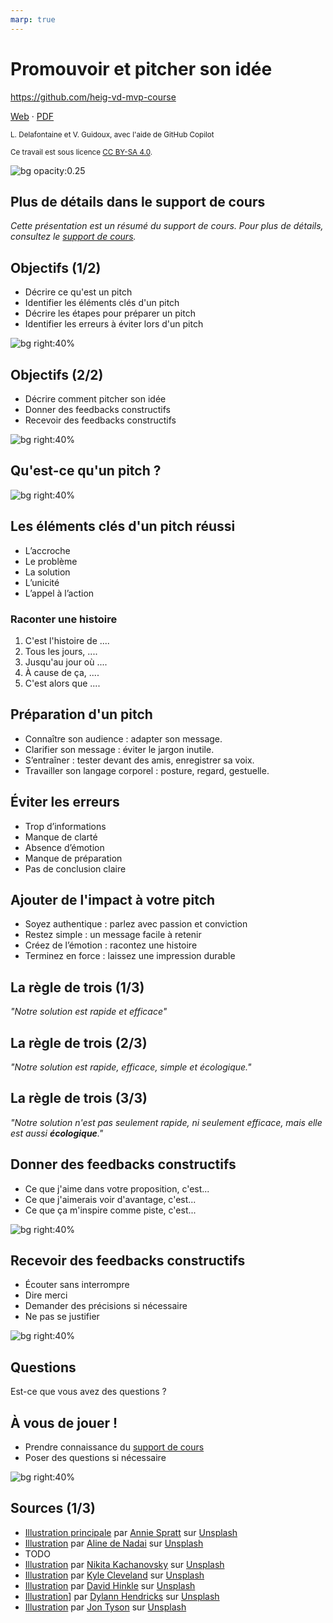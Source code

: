 ```yaml
---
marp: true
---
```


<!--
theme: gaia
size: 16:9
paginate: true
author: L. Delafontaine et V. Guidoux, avec l'aide de GitHub Copilot
title: HEIG-VD MVP Course - Promouvoir et pitcher son idée
description: Promouvoir et pitcher son idée pour le cours MVP à la HEIG-VD, Suisse
url: https://heig-vd-mvp-course.github.io/heig-vd-mvp-course/05-cours-promouvoir-et-pitcher-son-idee/01-presentation/index.html
header: "**Promouvoir et pitcher son idée**"
footer: "**HEIG-VD** - MVP Course 2024-2025 - CC BY-SA 4.0"
style: |
    :root {
        --color-background: #fff;
        --color-foreground: #333;
        --color-highlight: #f96;
        --color-dimmed: #888;
        --color-headings: #7d8ca3;
    }
    blockquote {
        font-style: italic;
    }
    table {
        width: 100%;
    }
    h1, h2, h3, h4, h5, h6 {
        color: var(--color-headings);
    }
    h2, h3, h4, h5, h6 {
        font-size: 1.5rem;
    }
    h1 a:link, h2 a:link, h3 a:link, h4 a:link, h5 a:link, h6 a:link {
        text-decoration: none;
    }
    section:not(.lead) > p, blockquote {
        text-align: justify;
    }
    section:has(h1) {
        padding: 50px;
    }
    section:has(h1) > header {
        display: none;
    }
    section > header {
        font-size: 50%;
    }
    .two-columns {
        display: grid;
        grid-template-columns: 1fr 1fr;
        gap: 1rem;
    }
headingDivider: 6
-->

# Promouvoir et pitcher son idée

<!--
_class: lead
_paginate: false
-->

<https://github.com/heig-vd-mvp-course>

[Web][web] · [PDF][pdf]

<small>L. Delafontaine et V. Guidoux, avec l'aide de GitHub Copilot</small>

<small>Ce travail est sous licence [CC BY-SA 4.0][license].</small>

![bg opacity:0.25][illustration-principale]

## Plus de détails dans le support de cours

<!-- _class: lead -->

_Cette présentation est un résumé du support de cours. Pour plus de détails,
consultez le [support de cours][course-material]._

## Objectifs (1/2)

- Décrire ce qu'est un pitch
- Identifier les éléments clés d'un pitch
- Décrire les étapes pour préparer un pitch
- Identifier les erreurs à éviter lors d'un pitch

![bg right:40%][illustration-objectifs]

## Objectifs (2/2)

- Décrire comment pitcher son idée
- Donner des feedbacks constructifs
- Recevoir des feedbacks constructifs

![bg right:40%][illustration-objectifs]

## Qu'est-ce qu'un pitch ?

![bg right:40%][illustration-pitch-2]

## Les éléments clés d'un pitch réussi

- L’accroche
- Le problème
- La solution
- L’unicité
- L’appel à l’action

### Raconter une histoire

1. C'est l'histoire de ....
2. Tous les jours, ....
3. Jusqu'au jour où ....
4. À cause de ça, ....
5. C'est alors que ....

## Préparation d'un pitch

- Connaître son audience : adapter son message.
- Clarifier son message : éviter le jargon inutile.
- S’entraîner : tester devant des amis, enregistrer sa voix.
- Travailler son langage corporel : posture, regard, gestuelle.

## Éviter les erreurs

<!-- TODO -->

- Trop d’informations
- Manque de clarté
- Absence d’émotion
- Manque de préparation
- Pas de conclusion claire

## Ajouter de l'impact à votre pitch

<!-- TODO -->

- Soyez authentique : parlez avec passion et conviction
- Restez simple : un message facile à retenir
- Créez de l’émotion : racontez une histoire
- Terminez en force : laissez une impression durable

## La règle de trois (1/3)

<!-- _class: lead -->

_"Notre solution est rapide et efficace"_

## La règle de trois (2/3)

<!-- _class: lead -->

_"Notre solution est rapide, efficace, simple et écologique."_

## La règle de trois (3/3)

<!-- _class: lead -->

_"Notre solution n'est pas seulement rapide, ni seulement efficace, mais elle
est aussi **écologique**."_

## Donner des feedbacks constructifs

- Ce que j'aime dans votre proposition, c'est...
- Ce que j'aimerais voir d'avantage, c'est...
- Ce que ça m'inspire comme piste, c'est...

![bg right:40%][illustration-donner-feedbacks]

## Recevoir des feedbacks constructifs

- Écouter sans interrompre
- Dire merci
- Demander des précisions si nécessaire
- Ne pas se justifier

![bg right:40%][illustration-recevoir-feedbacks]

## Questions

<!-- _class: lead -->

Est-ce que vous avez des questions ?

## À vous de jouer !

- Prendre connaissance du [support de cours][course-material]
- Poser des questions si nécessaire

![bg right:40%][illustration-a-vous-de-jouer]

## Sources (1/3)

- [Illustration principale][illustration-principale] par
  [Annie Spratt](https://unsplash.com/@anniespratt) sur
  [Unsplash](https://unsplash.com/photos/white-wall-tiles-in-close-up-photography-OZ2BNYfF_xM)
- [Illustration][illustration-objectifs] par
  [Aline de Nadai](https://unsplash.com/@alinedenadai) sur
  [Unsplash](https://unsplash.com/photos/j6brni7fpvs)
- TODO
- [Illustration][illustration-a-vous-de-jouer] par
  [Nikita Kachanovsky](https://unsplash.com/@nkachanovskyyy) sur
  [Unsplash](https://unsplash.com/photos/white-sony-ps4-dualshock-controller-over-persons-palm-FJFPuE1MAOM)
- [Illustration][illustration-pitch-1] par
  [Kyle Cleveland](https://unsplash.com/@kyleclevelandphoto) sur
  [Unsplash](https://unsplash.com/photos/woman-in-green-and-white-plaid-dress-shirt-and-black-pants-leaning-on-gray-wall-b5OzroVj4DY)
- [Illustration][illustration-pitch-2] par
  [David Hinkle](https://unsplash.com/@hinkshoots) sur
  [Unsplash](https://unsplash.com/photos/man-in-white-dress-shirt-and-black-pants-standing-beside-glass-window-cloA7tBdZ4c)
- [Illustration][illustration-recevoir-feedbacks]] par
  [Dylann Hendricks](https://unsplash.com/@dylanhendricks) sur
  [Unsplash](https://unsplash.com/photos/gray-sand-with-water-droplets-tCPbxjzQDmE)
- [Illustration][illustration-donner-feedbacks] par
  [Jon Tyson](https://unsplash.com/@jontyson) sur
  [Unsplash](https://unsplash.com/photos/yellow-awesome-printed-signage-82ZEOTntP8g)

<!-- URLs -->

[web]:
	https://heig-vd-mvp-course.github.io/heig-vd-mvp-course/05-cours-promouvoir-et-pitcher-son-idee/01-presentation/
[pdf]:
	https://heig-vd-mvp-course.github.io/heig-vd-mvp-course/05-cours-promouvoir-et-pitcher-son-idee/01-presentation/05-cours-promouvoir-et-pitcher-son-idee-presentation.pdf
[course-material]:
	https://github.com/heig-vd-mvp-course/heig-vd-mvp-course/blob/main/05-cours-promouvoir-et-pitcher-son-idee/02-support-de-cours/README.md
[license]:
	https://github.com/heig-vd-mvp-course/heig-vd-mvp-course/blob/main/LICENSE.md

<!-- Illustrations -->

[illustration-principale]:
	https://images.unsplash.com/photo-1612538498488-226257115cc4?fit=crop&h=720
[illustration-objectifs]:
	https://images.unsplash.com/photo-1516389573391-5620a0263801?fit=crop&h=720
[illustration-a-vous-de-jouer]:
	https://images.unsplash.com/photo-1509198397868-475647b2a1e5?fit=crop&h=720
[illustration-pitch-1]:
	https://images.unsplash.com/photo-1614475496299-d4499fb699f1?fit=crop&h=720
[illustration-pitch-2]:
	https://images.unsplash.com/photo-1611940273499-e7e8ed5cbb55?fit=crop&h=720
[illustration-recevoir-feedbacks]:
	https://images.unsplash.com/photo-1618382521478-a0bfaf1a7604?fit=crop&h=720
[illustration-donner-feedbacks]:
	https://images.unsplash.com/photo-1508591360875-10163ed98c8e?fit=crop&h=720

